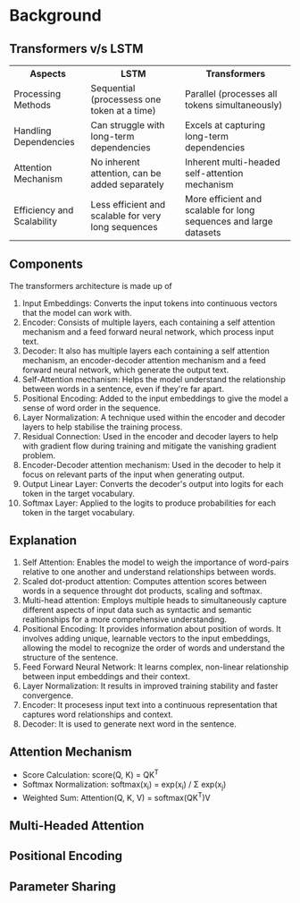 # Background

## Transformers v/s LSTM

<table>

<tr>
<th>Aspects</th>
<th>LSTM</th>
<th>Transformers</th>
</tr>

<tr>
<td>Processing Methods</td>
<td>Sequential (processess one token at a time)</td>
<td>Parallel (processes all tokens simultaneously)</td>
</tr>

<tr>
<td>Handling Dependencies</td>
<td>Can struggle with long-term dependencies</td>
<td>Excels at capturing long-term dependencies</td>
</tr>

<tr>
<td>Attention Mechanism</td>
<td>No inherent attention, can be added separately</td>
<td>Inherent multi-headed self-attention mechanism</td>
</tr>

<tr>
<td>Efficiency and Scalability</td>
<td>Less efficient and scalable for very long sequences</td>
<td>More efficient and scalable for long sequences and large datasets</td>
</tr>

</table>

## Components

The transformers architecture is made up of
1. Input Embeddings: Converts the input tokens into continuous vectors that the model can work with.
2. Encoder: Consists of multiple layers, each containing a self attention mechanism and a feed forward neural network, which process input text.
3. Decoder: It also has multiple layers each containing a self attention mechanism, an encoder-decoder attention mechanism and a feed forward neural network, which generate the output text.
4. Self-Attention mechanism: Helps the model understand the relationship between words in a sentence, even if they're far apart.
5. Positional Encoding: Added to the input embeddings to give the model a sense of word order in the sequence.
6. Layer Normalization: A technique used within the encoder and decoder layers to help stabilise the training process.
7. Residual Connection: Used in the encoder and decoder layers to help with gradient flow during training and mitigate the vanishing gradient problem.
8. Encoder-Decoder attention mechanism: Used in the decoder to help it focus on relevant parts of the input when generating output.
9. Output Linear Layer: Converts the decoder's output into logits for each token in the target vocabulary.
10. Softmax Layer: Applied to the logits to produce probabilities for each token in the target vocabulary.

## Explanation
1. Self Attention: Enables the model to weigh the importance of word-pairs relative to one another and understand relationships between words.
2. Scaled dot-product attention: Computes attention scores between words in a sequence throught dot products, scaling and softmax.
3. Multi-head attention: Employs multiple heads to simultaneously capture different aspects of input data such as syntactic and semantic realtionships for a more comprehensive understanding.
4. Positional Encoding: It provides information about position of words. It involves adding unique, learnable vectors to the input embeddings, allowing the model to recognize the order of words and understand the structure of the sentence.
5. Feed Forward Neural Network: It learns complex, non-linear relationship between input embeddings and their context.
6. Layer Normalization: It results in improved training stability and faster convergence.
7. Encoder: It procesess input text into a continuous representation that captures word relationships and context.
8. Decoder: It is used to generate next word in the sentence.

## Attention Mechanism 

- Score Calculation: score(Q, K) = QK<sup>T</sup>
- Softmax Normalization: softmax(x<sub>i</sub>) = exp(x<sub>i</sub>) / Σ exp(x<sub>j</sub>)
- Weighted Sum: Attention(Q, K, V) = softmax(QK<sup>T</sup>)V

## Multi-Headed Attention

## Positional Encoding

## Parameter Sharing